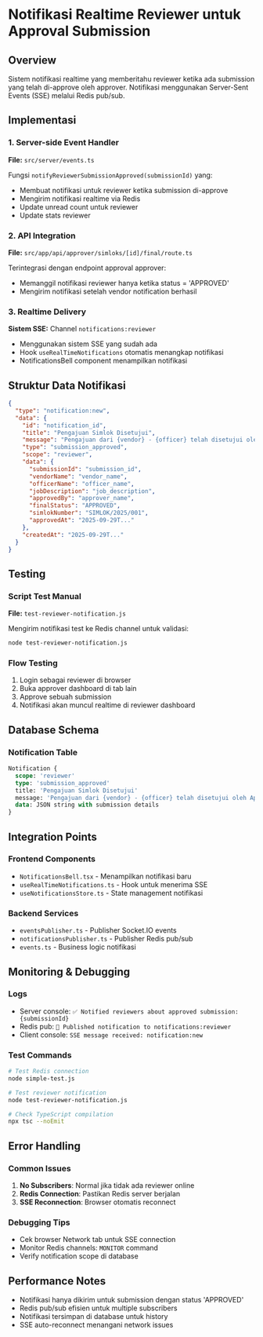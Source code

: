 # Notifikasi Realtime Reviewer untuk Approval Submission

## Overview
Sistem notifikasi realtime yang memberitahu reviewer ketika ada submission yang telah di-approve oleh approver. Notifikasi menggunakan Server-Sent Events (SSE) melalui Redis pub/sub.

## Implementasi

### 1. Server-side Event Handler
**File:** `src/server/events.ts`

Fungsi `notifyReviewerSubmissionApproved(submissionId)` yang:
- Membuat notifikasi untuk reviewer ketika submission di-approve
- Mengirim notifikasi realtime via Redis
- Update unread count untuk reviewer
- Update stats reviewer

### 2. API Integration
**File:** `src/app/api/approver/simloks/[id]/final/route.ts`

Terintegrasi dengan endpoint approval approver:
- Memanggil notifikasi reviewer hanya ketika status = 'APPROVED'
- Mengirim notifikasi setelah vendor notification berhasil

### 3. Realtime Delivery
**Sistem SSE:** Channel `notifications:reviewer`
- Menggunakan sistem SSE yang sudah ada
- Hook `useRealTimeNotifications` otomatis menangkap notifikasi
- NotificationsBell component menampilkan notifikasi

## Struktur Data Notifikasi

```json
{
  "type": "notification:new",
  "data": {
    "id": "notification_id",
    "title": "Pengajuan Simlok Disetujui", 
    "message": "Pengajuan dari {vendor} - {officer} telah disetujui oleh Approver",
    "type": "submission_approved",
    "scope": "reviewer",
    "data": {
      "submissionId": "submission_id",
      "vendorName": "vendor_name", 
      "officerName": "officer_name",
      "jobDescription": "job_description",
      "approvedBy": "approver_name",
      "finalStatus": "APPROVED",
      "simlokNumber": "SIMLOK/2025/001",
      "approvedAt": "2025-09-29T..."
    },
    "createdAt": "2025-09-29T..."
  }
}
```

## Testing

### Script Test Manual
**File:** `test-reviewer-notification.js`

Mengirim notifikasi test ke Redis channel untuk validasi:
```bash
node test-reviewer-notification.js
```

### Flow Testing
1. Login sebagai reviewer di browser
2. Buka approver dashboard di tab lain
3. Approve sebuah submission
4. Notifikasi akan muncul realtime di reviewer dashboard

## Database Schema

### Notification Table
```sql
Notification {
  scope: 'reviewer'
  type: 'submission_approved'
  title: 'Pengajuan Simlok Disetujui'
  message: 'Pengajuan dari {vendor} - {officer} telah disetujui oleh Approver'
  data: JSON string with submission details
}
```

## Integration Points

### Frontend Components
- `NotificationsBell.tsx` - Menampilkan notifikasi baru
- `useRealTimeNotifications.ts` - Hook untuk menerima SSE
- `useNotificationsStore.ts` - State management notifikasi

### Backend Services
- `eventsPublisher.ts` - Publisher Socket.IO events
- `notificationsPublisher.ts` - Publisher Redis pub/sub
- `events.ts` - Business logic notifikasi

## Monitoring & Debugging

### Logs
- Server console: `✅ Notified reviewers about approved submission: {submissionId}`
- Redis pub: `📡 Published notification to notifications:reviewer`
- Client console: `SSE message received: notification:new`

### Test Commands
```bash
# Test Redis connection
node simple-test.js

# Test reviewer notification 
node test-reviewer-notification.js

# Check TypeScript compilation
npx tsc --noEmit
```

## Error Handling

### Common Issues
1. **No Subscribers**: Normal jika tidak ada reviewer online
2. **Redis Connection**: Pastikan Redis server berjalan
3. **SSE Reconnection**: Browser otomatis reconnect

### Debugging Tips
- Cek browser Network tab untuk SSE connection
- Monitor Redis channels: `MONITOR` command
- Verify notification scope di database

## Performance Notes
- Notifikasi hanya dikirim untuk submission dengan status 'APPROVED'
- Redis pub/sub efisien untuk multiple subscribers
- Notifikasi tersimpan di database untuk history
- SSE auto-reconnect menangani network issues